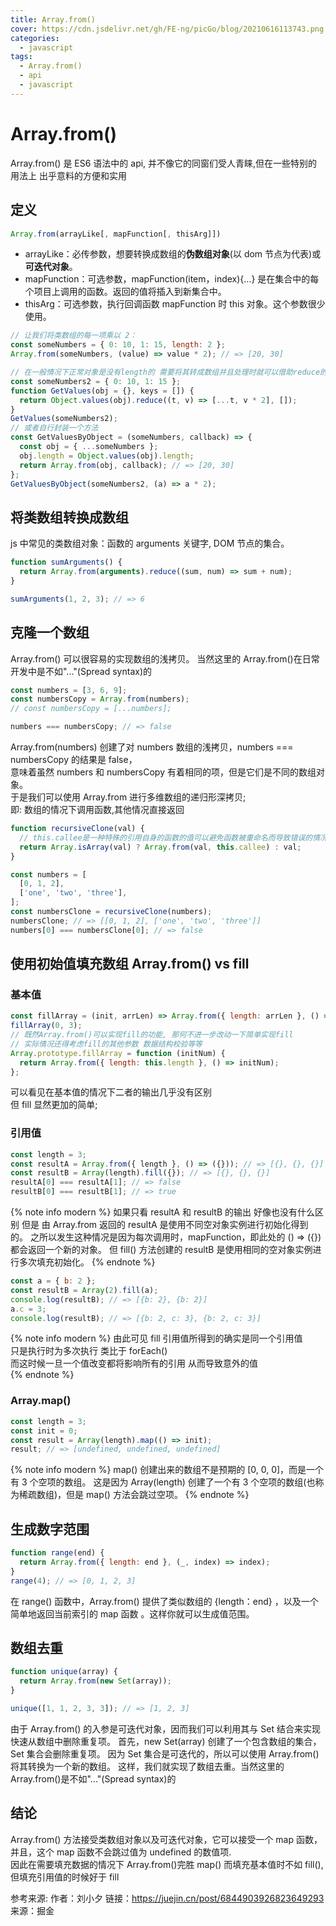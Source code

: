 ```yaml
---
title: Array.from()
cover: https://cdn.jsdelivr.net/gh/FE-ng/picGo/blog/20210616113743.png
categories:
  - javascript
tags:
  - Array.from()
  - api
  - javascript
---
```


# Array.from()

Array.from() 是 ES6 语法中的 api, 并不像它的同窗们受人青睐,但在一些特别的用法上 出乎意料的方便和实用

## 定义

```javascript
Array.from(arrayLike[, mapFunction[, thisArg]])
```

- arrayLike：必传参数，想要转换成数组的**伪数组对象**(以 dom 节点为代表)或**可迭代对象**。
- mapFunction：可选参数，mapFunction(item，index){...} 是在集合中的每个项目上调用的函数。返回的值将插入到新集合中。
- thisArg：可选参数，执行回调函数 mapFunction 时 this 对象。这个参数很少使用。

```javascript
// 让我们将类数组的每一项乘以 2：
const someNumbers = { 0: 10, 1: 15, length: 2 };
Array.from(someNumbers, (value) => value * 2); // => [20, 30]

// 在一般情况下正常对象是没有length的 需要将其转成数组并且处理时就可以借助reduce的能力
const someNumbers2 = { 0: 10, 1: 15 };
function GetValues(obj = {}, keys = []) {
  return Object.values(obj).reduce((t, v) => [...t, v * 2], []);
}
GetValues(someNumbers2);
// 或者自行封装一个方法
const GetValuesByObject = (someNumbers, callback) => {
  const obj = { ...someNumbers };
  obj.length = Object.values(obj).length;
  return Array.from(obj, callback); // => [20, 30]
};
GetValuesByObject(someNumbers2, (a) => a * 2);
```

## 将类数组转换成数组

js 中常见的类数组对象：函数的 arguments 关键字, DOM 节点的集合。

```javascript
function sumArguments() {
  return Array.from(arguments).reduce((sum, num) => sum + num);
}

sumArguments(1, 2, 3); // => 6
```

## 克隆一个数组

Array.from() 可以很容易的实现数组的浅拷贝。
当然这里的 Array.from()在日常开发中是不如"..."(Spread syntax)的

```javascript
const numbers = [3, 6, 9];
const numbersCopy = Array.from(numbers);
// const numbersCopy = [...numbers];

numbers === numbersCopy; // => false
```

Array.from(numbers) 创建了对 numbers 数组的浅拷贝，numbers === numbersCopy 的结果是 false，  
意味着虽然 numbers 和 numbersCopy 有着相同的项，但是它们是不同的数组对象。  
于是我们可以使用 Array.from 进行多维数组的递归形深拷贝;  
即: 数组的情况下调用函数,其他情况直接返回

```javascript
function recursiveClone(val) {
  // this.callee是一种特殊的引用自身的函数的值可以避免函数被重命名而导致错误的情况发生
  return Array.isArray(val) ? Array.from(val, this.callee) : val;
}

const numbers = [
  [0, 1, 2],
  ['one', 'two', 'three'],
];
const numbersClone = recursiveClone(numbers);
numbersClone; // => [[0, 1, 2], ['one', 'two', 'three']]
numbers[0] === numbersClone[0]; // => false
```

## 使用初始值填充数组 Array.from() vs fill

### 基本值

```javascript
const fillArray = (init, arrLen) => Array.from({ length: arrLen }, () => init);
fillArray(0, 3);
// 既然Array.from()可以实现fill的功能, 那何不进一步改动一下简单实现fill
// 实际情况还得考虑fill的其他参数 数据结构校验等等
Array.prototype.fillArray = function (initNum) {
  return Array.from({ length: this.length }, () => initNum);
};
```

可以看见在基本值的情况下二者的输出几乎没有区别  
但 fill 显然更加的简单;

### 引用值

```javascript
const length = 3;
const resultA = Array.from({ length }, () => ({})); // => [{}, {}, {}]
const resultB = Array(length).fill({}); // => [{}, {}, {}]
resultA[0] === resultA[1]; // => false
resultB[0] === resultB[1]; // => true
```

{% note info modern %}
如果只看 resultA 和 resultB 的输出 好像也没有什么区别 但是
由 Array.from 返回的 resultA 是使用不同空对象实例进行初始化得到的。
之所以发生这种情况是因为每次调用时，mapFunction，即此处的 () => ({}) 都会返回一个新的对象。
但 fill() 方法创建的 resultB 是使用相同的空对象实例进行多次填充初始化。
{% endnote %}

```javascript
const a = { b: 2 };
const resultB = Array(2).fill(a);
console.log(resultB); // => [{b: 2}, {b: 2}]
a.c = 3;
console.log(resultB); // => [{b: 2, c: 3}, {b: 2, c: 3}]
```

{% note info modern %}
由此可见 fill 引用值所得到的确实是同一个引用值  
只是执行时为多次执行 类比于 forEach()  
而这时候一旦一个值改变都将影响所有的引用 从而导致意外的值  
{% endnote %}

### Array.map()

```javascript
const length = 3;
const init = 0;
const result = Array(length).map(() => init);
result; // => [undefined, undefined, undefined]
```

{% note info modern %}
map() 创建出来的数组不是预期的 [0, 0, 0]，而是一个有 3 个空项的数组。
这是因为 Array(length) 创建了一个有 3 个空项的数组(也称为稀疏数组)，但是 map() 方法会跳过空项。
{% endnote %}

## 生成数字范围

```javascript
function range(end) {
  return Array.from({ length: end }, (_, index) => index);
}
range(4); // => [0, 1, 2, 3]
```

在 range() 函数中，Array.from() 提供了类似数组的 {length：end} ，以及一个简单地返回当前索引的 map 函数 。这样你就可以生成值范围。

## 数组去重

```javascript
function unique(array) {
  return Array.from(new Set(array));
}

unique([1, 1, 2, 3, 3]); // => [1, 2, 3]
```

由于 Array.from() 的入参是可迭代对象，因而我们可以利用其与 Set 结合来实现快速从数组中删除重复项。
首先，new Set(array) 创建了一个包含数组的集合，Set 集合会删除重复项。
因为 Set 集合是可迭代的，所以可以使用 Array.from() 将其转换为一个新的数组。
这样，我们就实现了数组去重。当然这里的 Array.from()是不如"..."(Spread syntax)的

## 结论

Array.from() 方法接受类数组对象以及可迭代对象，它可以接受一个 map 函数，  
并且，这个 map 函数不会跳过值为 undefined 的数值项.  
因此在需要填充数据的情况下 Array.from()完胜 map() 而填充基本值时不如 fill(),  
但填充引用值的时候好于 fill

参考来源:
作者：刘小夕
链接：https://juejin.cn/post/6844903926823649293
来源：掘金
